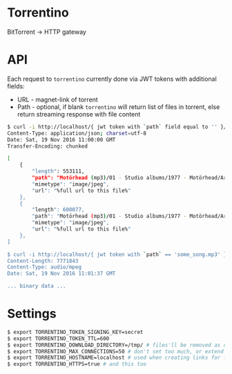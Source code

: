 # Torrentino

BitTorrent -> HTTP gateway

# API

Each request to `torrentino` currently done via JWT tokens with additional fields:

* URL - magnet-link of torrent
* Path - optional, if blank `torrentino` will return list of files in torrent, else return streaming response with file content 

```bash
$ curl -i http://localhost/{ jwt token with `path` field equal to '' }/
Content-Type: application/json; charset=utf-8
Date: Sat, 19 Nov 2016 11:00:00 GMT
Transfer-Encoding: chunked

[
    {
        "length": 553111,
        "path": "Motörhead (mp3)/01 - Studio albums/1977 - Motörhead/Artwork/Back.jpg",
        "mimetype": "image/jpeg",
        "url": "%full url to this file%"
    },
    {
        "length": 600077,
        "path": "Motörhead (mp3)/01 - Studio albums/1977 - Motörhead/Artwork/Front.jpg",
        "mimetype": "image/jpeg",
        "url": "%full url to this file%"
    },
]

$ curl -i http://localhost/{ jwt token with `path` == 'some_song.mp3' }/
Content-Length: 7771843
Content-Type: audio/mpeg
Date: Sat, 19 Nov 2016 11:01:37 GMT

... binary data ...

```

# Settings

```bash
$ export TORRENTINO_TOKEN_SIGNING_KEY=secret
$ export TORRENTINO_TOKEN_TTL=600
$ export TORRENTINO_DOWNLOAD_DIRECTORY=/tmp/ # files'll be removed as download completes
$ export TORRENTINO_MAX_CONNECTIONS=50 # don't set too much, or extend limits via ulimit
$ export TORRENTINO_HOSTNAME=localhost # used when creating links for files in torrents
$ export TORRENTINO_HTTPS=true # and this too
```
